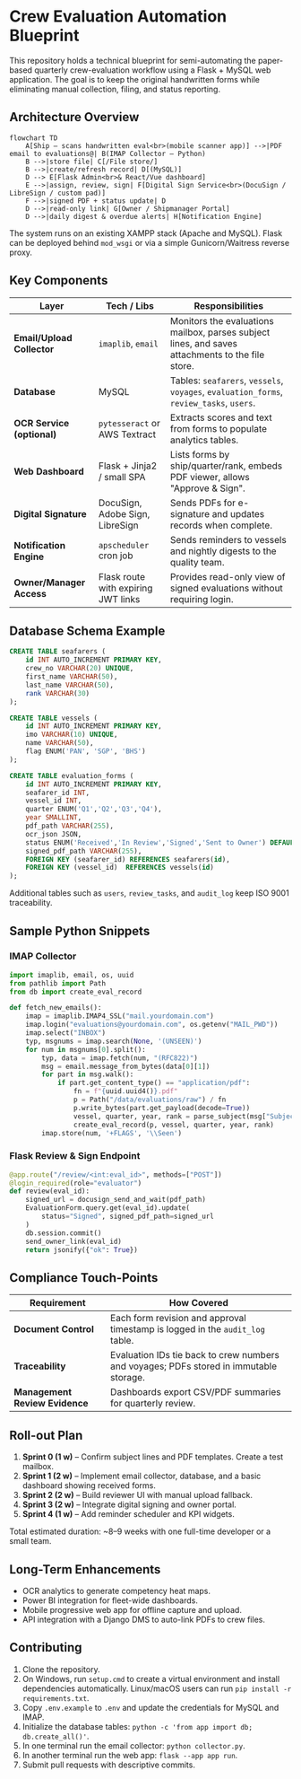 # Crew Evaluation Automation Blueprint

This repository holds a technical blueprint for semi-automating the paper-based quarterly crew-evaluation workflow using a Flask + MySQL web application. The goal is to keep the original handwritten forms while eliminating manual collection, filing, and status reporting.

## Architecture Overview

```
flowchart TD
    A[Ship – scans handwritten eval<br>(mobile scanner app)] -->|PDF email to evaluations@| B(IMAP Collector – Python)
    B -->|store file| C[/File store/]
    B -->|create/refresh record| D[(MySQL)]
    D --> E[Flask Admin<br>& React/Vue dashboard]
    E -->|assign, review, sign| F[Digital Sign Service<br>(DocuSign / LibreSign / custom pad)]
    F -->|signed PDF + status update| D
    D -->|read-only link| G[Owner / Shipmanager Portal]
    D -->|daily digest & overdue alerts| H[Notification Engine]
```

The system runs on an existing XAMPP stack (Apache and MySQL). Flask can be deployed behind `mod_wsgi` or via a simple Gunicorn/Waitress reverse proxy.

## Key Components

| Layer | Tech / Libs | Responsibilities |
| ----- | ----------- | ---------------- |
| **Email/Upload Collector** | `imaplib`, `email` | Monitors the evaluations mailbox, parses subject lines, and saves attachments to the file store. |
| **Database** | MySQL | Tables: `seafarers`, `vessels`, `voyages`, `evaluation_forms`, `review_tasks`, `users`. |
| **OCR Service (optional)** | `pytesseract` or AWS Textract | Extracts scores and text from forms to populate analytics tables. |
| **Web Dashboard** | Flask + Jinja2 / small SPA | Lists forms by ship/quarter/rank, embeds PDF viewer, allows "Approve & Sign". |
| **Digital Signature** | DocuSign, Adobe Sign, LibreSign | Sends PDFs for e-signature and updates records when complete. |
| **Notification Engine** | `apscheduler` cron job | Sends reminders to vessels and nightly digests to the quality team. |
| **Owner/Manager Access** | Flask route with expiring JWT links | Provides read-only view of signed evaluations without requiring login. |

## Database Schema Example

```sql
CREATE TABLE seafarers (
    id INT AUTO_INCREMENT PRIMARY KEY,
    crew_no VARCHAR(20) UNIQUE,
    first_name VARCHAR(50),
    last_name VARCHAR(50),
    rank VARCHAR(30)
);

CREATE TABLE vessels (
    id INT AUTO_INCREMENT PRIMARY KEY,
    imo VARCHAR(10) UNIQUE,
    name VARCHAR(50),
    flag ENUM('PAN', 'SGP', 'BHS')
);

CREATE TABLE evaluation_forms (
    id INT AUTO_INCREMENT PRIMARY KEY,
    seafarer_id INT,
    vessel_id INT,
    quarter ENUM('Q1','Q2','Q3','Q4'),
    year SMALLINT,
    pdf_path VARCHAR(255),
    ocr_json JSON,
    status ENUM('Received','In Review','Signed','Sent to Owner') DEFAULT 'Received',
    signed_pdf_path VARCHAR(255),
    FOREIGN KEY (seafarer_id) REFERENCES seafarers(id),
    FOREIGN KEY (vessel_id)  REFERENCES vessels(id)
);
```

Additional tables such as `users`, `review_tasks`, and `audit_log` keep ISO 9001 traceability.

## Sample Python Snippets

### IMAP Collector
```python
import imaplib, email, os, uuid
from pathlib import Path
from db import create_eval_record

def fetch_new_emails():
    imap = imaplib.IMAP4_SSL("mail.yourdomain.com")
    imap.login("evaluations@yourdomain.com", os.getenv("MAIL_PWD"))
    imap.select("INBOX")
    typ, msgnums = imap.search(None, '(UNSEEN)')
    for num in msgnums[0].split():
        typ, data = imap.fetch(num, "(RFC822)")
        msg = email.message_from_bytes(data[0][1])
        for part in msg.walk():
            if part.get_content_type() == "application/pdf":
                fn = f"{uuid.uuid4()}.pdf"
                p = Path("/data/evaluations/raw") / fn
                p.write_bytes(part.get_payload(decode=True))
                vessel, quarter, year, rank = parse_subject(msg["Subject"])
                create_eval_record(p, vessel, quarter, year, rank)
        imap.store(num, '+FLAGS', '\\Seen')
```

### Flask Review & Sign Endpoint
```python
@app.route("/review/<int:eval_id>", methods=["POST"])
@login_required(role="evaluator")
def review(eval_id):
    signed_url = docusign_send_and_wait(pdf_path)
    EvaluationForm.query.get(eval_id).update(
        status="Signed", signed_pdf_path=signed_url
    )
    db.session.commit()
    send_owner_link(eval_id)
    return jsonify({"ok": True})
```

## Compliance Touch-Points

| Requirement | How Covered |
|-------------|-------------|
| **Document Control** | Each form revision and approval timestamp is logged in the `audit_log` table. |
| **Traceability** | Evaluation IDs tie back to crew numbers and voyages; PDFs stored in immutable storage. |
| **Management Review Evidence** | Dashboards export CSV/PDF summaries for quarterly review. |

## Roll-out Plan

1. **Sprint 0 (1 w)** – Confirm subject lines and PDF templates. Create a test mailbox.
2. **Sprint 1 (2 w)** – Implement email collector, database, and a basic dashboard showing received forms.
3. **Sprint 2 (2 w)** – Build reviewer UI with manual upload fallback.
4. **Sprint 3 (2 w)** – Integrate digital signing and owner portal.
5. **Sprint 4 (1 w)** – Add reminder scheduler and KPI widgets.

Total estimated duration: ~8–9 weeks with one full-time developer or a small team.

## Long-Term Enhancements

- OCR analytics to generate competency heat maps.
- Power BI integration for fleet-wide dashboards.
- Mobile progressive web app for offline capture and upload.
- API integration with a Django DMS to auto-link PDFs to crew files.

## Contributing

1. Clone the repository.
2. On Windows, run `setup.cmd` to create a virtual environment and install dependencies automatically. Linux/macOS users can run `pip install -r requirements.txt`.
3. Copy `.env.example` to `.env` and update the credentials for MySQL and IMAP.
4. Initialize the database tables: `python -c 'from app import db; db.create_all()'`.
5. In one terminal run the email collector: `python collector.py`.
6. In another terminal run the web app: `flask --app app run`.
7. Submit pull requests with descriptive commits.

